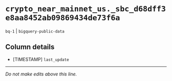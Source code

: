# `crypto_near_mainnet_us._sbc_d68dff3e8aa8452ab09869434de73f6a`
`bq-1` | `bigquery-public-data`

## Column details
* [TIMESTAMP] `last_update`

-------------------------------------------------------------------------------
*Do not make edits above this line.*
